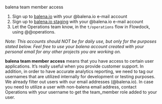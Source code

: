 balena team member access 

1. Sign up to [balena.io](https://dashboard.resin.io/signup) with your @balena.io e-mail account
1. Sign up to [balena.io staging](https://dashboard.resinstaging.io/signup) with your @balena.io e-mail account
1. Let the Operations team know, in the `t/operations` flow in Flowdock, using @@operations. 

_Note: This accounts should NOT be for daily use, but only for the purposes stated below. Feel free to use your balena account created with your personal email for any other projects you are working on._

**balena team member access** means that you have access to certain user applications. It’s really useful when you provide customer support. In addition, in order to have accurate analytics reporting, we need to tag our usernames that are utilized internally for development or testing purposes. We already filter out users with our email addresses (@balena.io). In case you need to utilize a user with non-balena email address, contact Operations with your username to get the team_member role added to your user. 